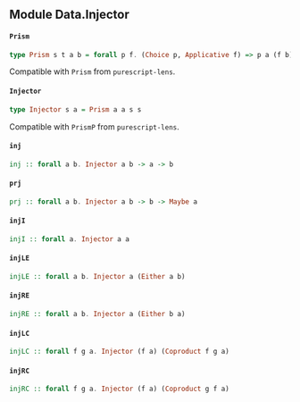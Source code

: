 ## Module Data.Injector

#### `Prism`

``` purescript
type Prism s t a b = forall p f. (Choice p, Applicative f) => p a (f b) -> p s (f t)
```

Compatible with `Prism` from `purescript-lens`.

#### `Injector`

``` purescript
type Injector s a = Prism a a s s
```

Compatible with `PrismP` from `purescript-lens`.

#### `inj`

``` purescript
inj :: forall a b. Injector a b -> a -> b
```

#### `prj`

``` purescript
prj :: forall a b. Injector a b -> b -> Maybe a
```

#### `injI`

``` purescript
injI :: forall a. Injector a a
```

#### `injLE`

``` purescript
injLE :: forall a b. Injector a (Either a b)
```

#### `injRE`

``` purescript
injRE :: forall a b. Injector a (Either b a)
```

#### `injLC`

``` purescript
injLC :: forall f g a. Injector (f a) (Coproduct f g a)
```

#### `injRC`

``` purescript
injRC :: forall f g a. Injector (f a) (Coproduct g f a)
```


